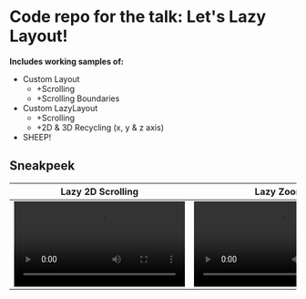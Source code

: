 # Code repo for the talk: Let's Lazy Layout!
**Includes working samples of:**
- Custom Layout
  - +Scrolling
  - +Scrolling Boundaries  
- Custom LazyLayout
  - +Scrolling
  - +2D & 3D Recycling (x, y & z axis)
- SHEEP!



## Sneakpeek
| Lazy 2D Scrolling | Lazy Zoom | Lazy SHEEP!|
| --- | --- | --- |
| <video src="https://github.com/user-attachments/assets/27abd035-900d-4a27-82cd-968428b91598"/> | <video src="https://github.com/user-attachments/assets/481b7fce-fd23-487f-bc8d-71387bb229f0"/> | <video src="https://github.com/user-attachments/assets/636e231b-022d-48fb-9732-71467028b8c1"/> | 











